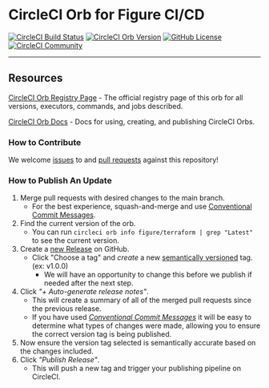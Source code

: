 # CircleCI Orb for Figure CI/CD

[![CircleCI Build Status](https://circleci.com/gh/FigurePOS/circle-ci-node-ecs-orb.svg?style=shield "CircleCI Build Status")](https://circleci.com/gh/FigurePOS/circle-ci-node-ecs-orb) [![CircleCI Orb Version](https://badges.circleci.com/orbs/figure/terraform.svg)](https://circleci.com/developer/orbs/orb/figure/terraform) [![GitHub License](https://img.shields.io/badge/license-MIT-lightgrey.svg)](https://raw.githubusercontent.com/FigurePOS/circle-ci-node-ecs-orb/master/LICENSE) [![CircleCI Community](https://img.shields.io/badge/community-CircleCI%20Discuss-343434.svg)](https://discuss.circleci.com/c/ecosystem/orbs)




---

## Resources

[CircleCI Orb Registry Page](https://circleci.com/developer/orbs/orb/figure/terraform) - The official registry page of this orb for all versions, executors, commands, and jobs described.

[CircleCI Orb Docs](https://circleci.com/docs/orb-intro/#section=configuration) - Docs for using, creating, and publishing CircleCI Orbs.

### How to Contribute

We welcome [issues](https://github.com/FigurePOS/circle-ci-node-ecs-orb/issues) to and [pull requests](https://github.com/FigurePOS/circle-ci-node-ecs-orb/pulls) against this repository!

### How to Publish An Update
1. Merge pull requests with desired changes to the main branch.
    - For the best experience, squash-and-merge and use [Conventional Commit Messages](https://conventionalcommits.org/).
2. Find the current version of the orb.
    - You can run `circleci orb info figure/terraform | grep "Latest"` to see the current version.
3. Create a [new Release](https://github.com/FigurePOS/circle-ci-node-ecs-orb/releases/new) on GitHub.
    - Click "Choose a tag" and _create_ a new [semantically versioned](http://semver.org/) tag. (ex: v1.0.0)
      - We will have an opportunity to change this before we publish if needed after the next step.
4.  Click _"+ Auto-generate release notes"_.
    - This will create a summary of all of the merged pull requests since the previous release.
    - If you have used _[Conventional Commit Messages](https://conventionalcommits.org/)_ it will be easy to determine what types of changes were made, allowing you to ensure the correct version tag is being published.
5. Now ensure the version tag selected is semantically accurate based on the changes included.
6. Click _"Publish Release"_.
    - This will push a new tag and trigger your publishing pipeline on CircleCI.
